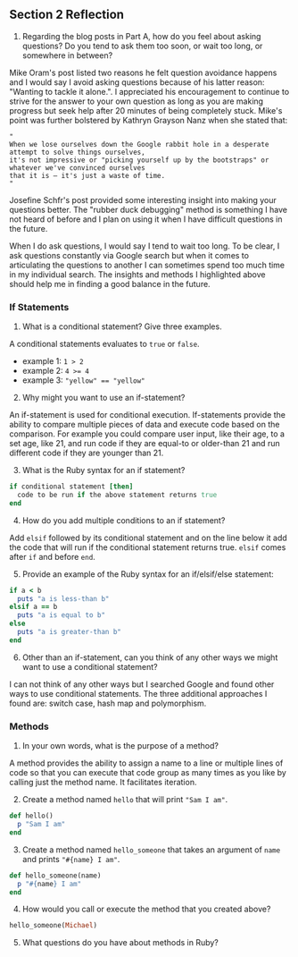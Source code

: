 ## Section 2 Reflection

1. Regarding the blog posts in Part A, how do you feel about asking questions? Do you tend to ask them too soon, or wait too long, or somewhere in between?

Mike Oram's post listed two reasons he felt question avoidance happens and I would
say I avoid asking questions because of his latter reason: "Wanting to tackle it alone.".
I appreciated his encouragement to continue to strive for the answer to your own question
as long as you are making progress but seek help after 20 minutes of being completely
stuck. Mike's point was further bolstered by Kathryn Grayson Nanz when she stated that:
```
"
When we lose ourselves down the Google rabbit hole in a desperate attempt to solve things ourselves,
it's not impressive or "picking yourself up by the bootstraps" or whatever we've convinced ourselves
that it is – it's just a waste of time.
"
```
Josefine Schfr's post provided some interesting insight into making your questions
better. The "rubber duck debugging" method is something I have not heard of before
and I plan on using it when I have difficult questions in the future.

When I do ask questions, I would say I tend to wait too long. To be clear, I ask
questions constantly via Google search but when it comes to articulating the questions
to another I can sometimes spend too much time in my individual search. The insights
and methods I highlighted above should help me in finding a good balance in the future.

### If Statements

1. What is a conditional statement? Give three examples.

A conditional statements evaluates to `true` or `false`.
  - example 1: `1 > 2`
  - example 2: `4 >= 4`
  - example 3: `"yellow" == "yellow"`

2. Why might you want to use an if-statement?

An if-statement is used for conditional execution. If-statements provide the ability
to compare multiple pieces of data and execute code based on the comparison.
For example you could compare user input, like their age, to a set age, like 21, and
run code if they are equal-to or older-than 21 and run different code if they are
younger than 21.

3. What is the Ruby syntax for an if statement?
```ruby
if conditional statement [then]
  code to be run if the above statement returns true
end
```
4. How do you add multiple conditions to an if statement?

Add `elsif` followed by its conditional statement and on the line below it add
the code that will run if the conditional statement returns true.
`elsif` comes after `if` and before `end`.

5. Provide an example of the Ruby syntax for an if/elsif/else statement:
```ruby
if a < b
  puts "a is less-than b"
elsif a == b
  puts "a is equal to b"
else
  puts "a is greater-than b"
end
```
6. Other than an if-statement, can you think of any other ways we might want to use a conditional statement?

I can not think of any other ways but I searched Google and found other ways to use conditional
statements. The three additional approaches I found are: switch case, hash map and polymorphism.

### Methods

1. In your own words, what is the purpose of a method?

A method provides the ability to assign a name to a line or multiple lines of code so that you can execute that code group as many times as you like by calling just the method name.
It facilitates iteration.

2. Create a method named `hello` that will print `"Sam I am"`.
```ruby
def hello()
  p "Sam I am"
end
```
3. Create a method named `hello_someone` that takes an argument of `name` and prints `"#{name} I am"`.
```ruby
def hello_someone(name)
  p "#{name} I am"
end
```
4. How would you call or execute the method that you created above?
```ruby
hello_someone(Michael)
```
5. What questions do you have about methods in Ruby?
